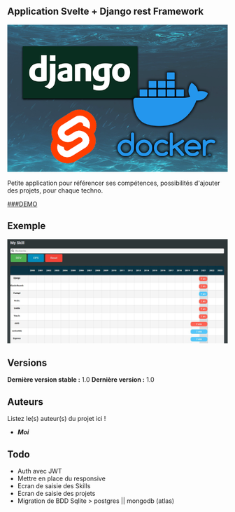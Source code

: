 ## Application Svelte + Django rest Framework



![dockerize-django-svelte-app.png](./img/dockerize-django-svelte-app.png)


Petite application pour référencer ses compétences, possibilités d'ajouter des projets, pour chaque techno.

[###DEMO](https://techprez.tk/)

## Exemple

![2021-10-31 16_09_37-Svelte app.jpg](./img/2021-10-31_16_09_37-Svelte_app.jpg)


## Versions


**Dernière version stable :** 1.0
**Dernière version :** 1.0


## Auteurs
Listez le(s) auteur(s) du projet ici !
* _**Moi**_

## Todo 

* Auth avec JWT
* Mettre en place du responsive
* Ecran de saisie des Skills
* Ecran de saisie des projets
* Migration de BDD Sqlite > postgres || mongodb (atlas)
